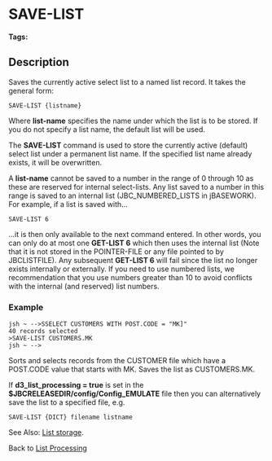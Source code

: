 # SAVE-LIST

<PageHeader />

**Tags:**
<badge text='lists' vertical='middle' />

## Description

Saves the currently active select list to a named list record. It takes the general form:

```
SAVE-LIST {listname}
```

Where **list-name** specifies the name under which the list is to be stored. If you do not specify a list name, the default list will be used.

The **SAVE-LIST** command is used to store the currently active (default) select list under a permanent list name. If the specified list name already exists, it will be overwritten.

A **list-name** cannot be saved to a number in the range of 0 through 10 as these are reserved for internal select-lists. Any list saved to a number in this range is saved to an internal list (JBC\_NUMBERED\_LISTS in jBASEWORK). For example, if a list is saved with...

```
SAVE-LIST 6
```

...it is then only available to the next command entered. In other words, you can only do at most one **GET-LIST 6** which then uses the internal list (Note that it is not stored in the POINTER-FILE or any file pointed to by JBCLISTFILE). Any subsequent **GET-LIST 6** will fail since the list no longer exists internally or externally. If you need to use numbered lists, we recommendation that you use numbers greater than 10 to avoid conflicts with the internal (and reserved) list numbers.

### Example

```
jsh ~ -->SSELECT CUSTOMERS WITH POST.CODE = "MK]"
40 records selected
>SAVE-LIST CUSTOMERS.MK
jsh ~ -->
```

Sorts and selects records from the CUSTOMER file which have a POST.CODE value that starts with MK. Saves the list as CUSTOMERS.MK.

If **d3\_list\_processing = true** is set in the **$JBCRELEASEDIR/config/Config\_EMULATE** file then you can alternatively save the list to a specified file, e.g.

```
SAVE-LIST {DICT} filename listname
```

See Also: [List storage](./../list-storage).

Back to [List Processing](./../list-processing)

  
<PageFooter />
